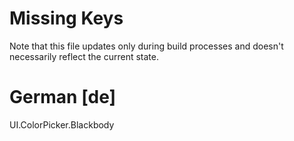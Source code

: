 # Missing Keys
Note that this file updates only during build processes and doesn't necessarily reflect the current state.

# German [de]
UI.ColorPicker.Blackbody  

